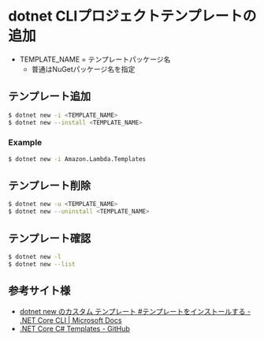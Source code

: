 # dotnet CLIプロジェクトテンプレートの追加

* TEMPLATE_NAME = テンプレートパッケージ名
  * 普通はNuGetパッケージ名を指定

## テンプレート追加

```sh
$ dotnet new -i <TEMPLATE_NAME>
$ dotnet new --install <TEMPLATE_NAME>
```

### Example

```sh
$ dotnet new -i Amazon.Lambda.Templates
```

## テンプレート削除

```sh
$ dotnet new -u <TEMPLATE_NAME>
$ dotnet new --uninstall <TEMPLATE_NAME>
```

## テンプレート確認

```sh
$ dotnet new -l
$ dotnet new --list
```

## 参考サイト様

* [dotnet new のカスタム テンプレート \#テンプレートをインストールする \- \.NET Core CLI \| Microsoft Docs](https://docs.microsoft.com/ja-jp/dotnet/core/tools/custom-templates#installing-a-template)
* [\.NET Core C\# Templates - GitHub](https://github.com/NetCoreTemplates)